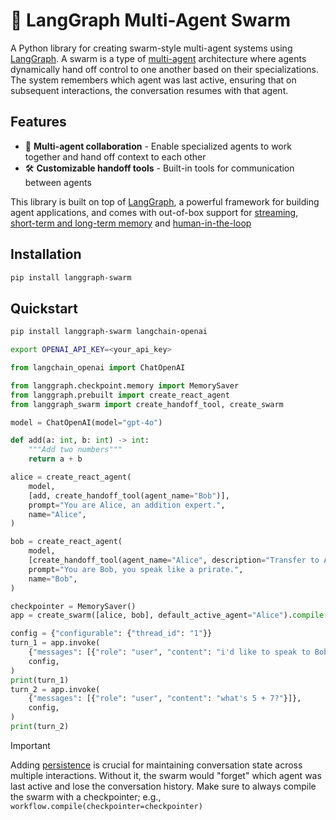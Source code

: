 # 🤖 LangGraph Multi-Agent Swarm 

A Python library for creating swarm-style multi-agent systems using [LangGraph](https://github.com/langchain-ai/langgraph). A swarm is a type of [multi-agent](https://langchain-ai.github.io/langgraph/concepts/multi_agent) architecture where agents dynamically hand off control to one another based on their specializations. The system remembers which agent was last active, ensuring that on subsequent interactions, the conversation resumes with that agent.

## Features

- 🤖 **Multi-agent collaboration** - Enable specialized agents to work together and hand off context to each other
- 🛠️ **Customizable handoff tools** - Built-in tools for communication between agents

This library is built on top of [LangGraph](https://github.com/langchain-ai/langgraph), a powerful framework for building agent applications, and comes with out-of-box support for [streaming](https://langchain-ai.github.io/langgraph/how-tos/#streaming), [short-term and long-term memory](https://langchain-ai.github.io/langgraph/concepts/memory/) and [human-in-the-loop](https://langchain-ai.github.io/langgraph/concepts/human_in_the_loop/)

## Installation

```bash
pip install langgraph-swarm
```

## Quickstart

```bash
pip install langgraph-swarm langchain-openai

export OPENAI_API_KEY=<your_api_key>
```

```python
from langchain_openai import ChatOpenAI

from langgraph.checkpoint.memory import MemorySaver
from langgraph.prebuilt import create_react_agent
from langgraph_swarm import create_handoff_tool, create_swarm

model = ChatOpenAI(model="gpt-4o")

def add(a: int, b: int) -> int:
    """Add two numbers"""
    return a + b

alice = create_react_agent(
    model,
    [add, create_handoff_tool(agent_name="Bob")],
    prompt="You are Alice, an addition expert.",
    name="Alice",
)

bob = create_react_agent(
    model,
    [create_handoff_tool(agent_name="Alice", description="Transfer to Alice, she can help with math")],
    prompt="You are Bob, you speak like a prirate.",
    name="Bob",
)

checkpointer = MemorySaver()
app = create_swarm([alice, bob], default_active_agent="Alice").compile(checkpointer=checkpointer)

config = {"configurable": {"thread_id": "1"}}
turn_1 = app.invoke(
    {"messages": [{"role": "user", "content": "i'd like to speak to Bob"}]},
    config,
)
print(turn_1)
turn_2 = app.invoke(
    {"messages": [{"role": "user", "content": "what's 5 + 7?"}]},
    config,
)
print(turn_2)
```

> [!IMPORTANT]
> Adding [persistence](https://langchain-ai.github.io/langgraph/concepts/persistence/) is crucial for maintaining conversation state across multiple interactions. Without it, the swarm would "forget" which agent was last active and lose the conversation history. Make sure to always compile the swarm with a checkpointer; e.g., `workflow.compile(checkpointer=checkpointer)`
